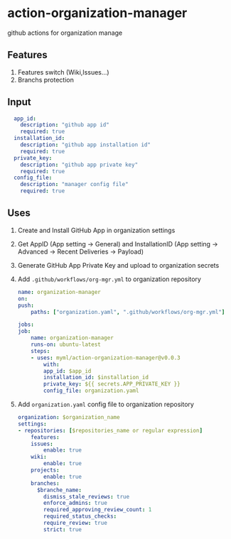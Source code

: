 # action-organization-manager

github actions for organization manage

## Features

1. Features switch (Wiki,Issues...)
2. Branchs protection

## Input

```yaml
  app_id:
    description: "github app id"
    required: true
  installation_id:
    description: "github app installation id"
    required: true
  private_key:
    description: "github app private key"
    required: true
  config_file:
    description: "manager config file"
    required: true
```

## Uses

1. Create and Install GitHub App in organization settings
1. Get AppID (App setting -> General) and InstallationID (App setting -> Advanced -> Recent Deliveries -> Payload)
1. Generate GitHub App Private Key and upload to organization secrets
1. Add `.github/workflows/org-mgr.yml` to organization repository

    ```yaml
    name: organization-manager
    on:
    push:
        paths: ["organization.yaml", ".github/workflows/org-mgr.yml"]

    jobs:
    job:
        name: organization-manager
        runs-on: ubuntu-latest
        steps:
        - uses: myml/action-organization-manager@v0.0.3
            with:
            app_id: $app_id
            installation_id: $installation_id
            private_key: ${{ secrets.APP_PRIVATE_KEY }}
            config_file: organization.yaml
    ```

1. Add `organization.yaml` config file to organization repository


    ```yaml
    organization: $organization_name
    settings:
    - repositories: [$repositories_name or regular expression]
        features:
        issues:
            enable: true
        wiki:
            enable: true
        projects:
            enable: true
        branches:
          $branche_name:
            dismiss_stale_reviews: true
            enforce_admins: true
            required_approving_review_count: 1
            required_status_checks:
            require_review: true
            strict: true
    ```